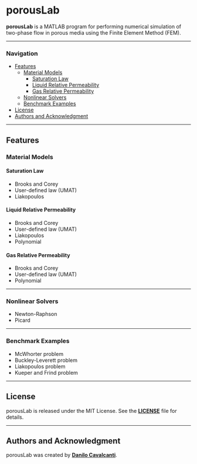 # porousLab

**porousLab** is a MATLAB program for performing numerical simulation of two-phase flow in porous media using the Finite Element Method (FEM).

---

### **Navigation**
- [Features](#features)
  - [Material Models](#material-models)
    - [Saturation Law](#saturation-law)
    - [Liquid Relative Permeability](#liquid-relative-permeability)
    - [Gas Relative Permeability](#gas-relative-permeability)
  - [Nonlinear Solvers](#nonlinear-solvers)
  - [Benchmark Examples](#benchmark-examples)
- [License](#license)
- [Authors and Acknowledgment](#authors-and-acknowledgment)

---

## **Features**

### **Material Models**

#### **Saturation Law**
- Brooks and Corey
- User-defined law (UMAT)
- Liakopoulos

#### **Liquid Relative Permeability**
- Brooks and Corey
- User-defined law (UMAT)
- Liakopoulos
- Polynomial

#### **Gas Relative Permeability**
- Brooks and Corey
- User-defined law (UMAT)
- Polynomial

---

### **Nonlinear Solvers**
- Newton-Raphson
- Picard

---

### **Benchmark Examples**
- McWhorter problem
- Buckley-Leverett problem
- Liakopoulos problem
- Kueper and Frind problem

---

## **License**

porousLab is released under the MIT License. See the **[LICENSE](https://www.blackbox.ai/share/LICENSE)** file for details.

---

## **Authors and Acknowledgment**

porousLab was created by **[Danilo Cavalcanti](https://github.com/dbcavalcanti)**.
